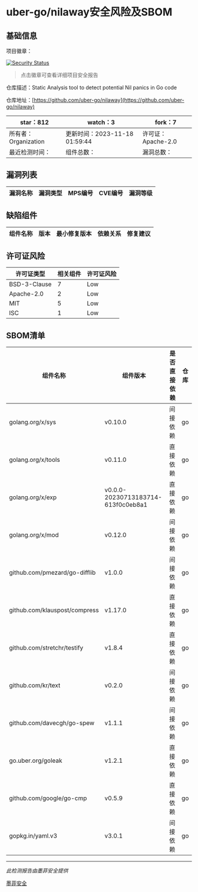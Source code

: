 # uber-go/nilaway安全风险及SBOM

## 基础信息

项目徽章：

[![Security Status](https://www.murphysec.com/platform3/v31/badge/1726304445396377600.svg)](https://www.murphysec.com/console/report/1725942062215815168/1726304445396377600)

> 点击徽章可查看详细项目安全报告

仓库描述：Static Analysis tool to detect potential Nil panics in Go code

仓库地址：[https://github.com/uber-go/nilaway](https://github.com/uber-go/nilaway)

| star：812 | watch：3 | fork：7 |
| ----------- | -------------- | ------------ |
| 所有者：Organization | 更新时间：2023-11-18 01:59:44 | 许可证：Apache-2.0 |
| 最近检测时间： | 组件总数： | 漏洞总数： |




## 漏洞列表

| 漏洞名称 | 漏洞类型 | MPS编号 | CVE编号 | 漏洞等级 |
| ------- | ------ | ------- | ------ | ----- |





## 缺陷组件

| 组件名称 | 版本 | 最小修复版本 | 依赖关系 | 修复建议 |
| -------- | ---- | ------------ | -------- | -------- |





## 许可证风险

| 许可证类型 | 相关组件 | 许可证风险 |
| ---------- | -------- | ---------- |
|BSD-3-Clause|7|Low|
|Apache-2.0|2|Low|
|MIT|5|Low|
|ISC|1|Low|




## SBOM清单

| 组件名称 | 组件版本 | 是否直接依赖 | 仓库 |
| -------- | -------- | ------------ | ---- |
|golang.org/x/sys|v0.10.0|间接依赖|go|
|golang.org/x/tools|v0.11.0|直接依赖|go|
|golang.org/x/exp|v0.0.0-20230713183714-613f0c0eb8a1|直接依赖|go|
|golang.org/x/mod|v0.12.0|间接依赖|go|
|github.com/pmezard/go-difflib|v1.0.0|间接依赖|go|
|github.com/klauspost/compress|v1.17.0|直接依赖|go|
|github.com/stretchr/testify|v1.8.4|直接依赖|go|
|github.com/kr/text|v0.2.0|间接依赖|go|
|github.com/davecgh/go-spew|v1.1.1|间接依赖|go|
|go.uber.org/goleak|v1.2.1|直接依赖|go|
|github.com/google/go-cmp|v0.5.9|直接依赖|go|
|gopkg.in/yaml.v3|v3.0.1|间接依赖|go|


------

*此检测报告由墨菲安全提供*

[墨菲安全](www.murphysec.com)